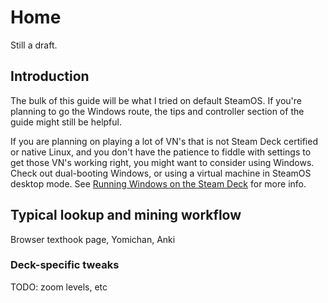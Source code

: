 # Home

Still a draft.

## Introduction

The bulk of this guide will be what I tried on default SteamOS. If you're planning to go the Windows route, the tips and controller section of the guide might still be helpful.

If you are planning on playing a lot of VN's that is not Steam Deck certified or native Linux, and you don't have the patience to fiddle with settings to get those VN's working right, you might want to consider using Windows. Check out dual-booting Windows, or using a virtual machine in SteamOS desktop mode. See [Running Windows on the Steam Deck](runWin.md) for more info.

## Typical lookup and mining workflow

Browser texthook page, Yomichan, Anki

### Deck-specific tweaks

TODO: zoom levels, etc
